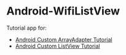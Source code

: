 # Android-WifiListView

<p>Tutorial app for:</p>
<ul>
  <li><a href="http://www.appstoremarketresearch.com/articles/android-tutorial-listview-custom-arrayadapter">Android Custom ArrayAdapter Tutorial</a></li>
  <li><a href="http://www.appstoremarketresearch.com/articles/android-tutorial-custom-listview">Android Custom ListView Tutorial</a></li>
</ul>  
